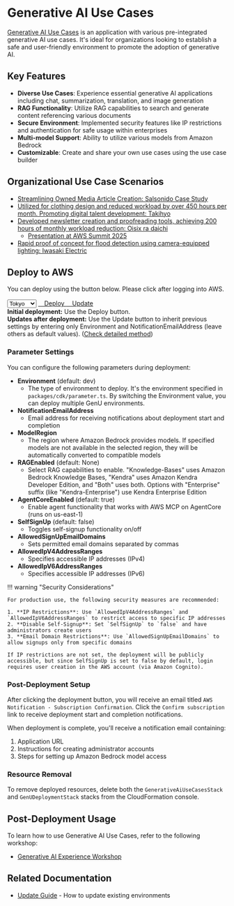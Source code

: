 # Generative AI Use Cases

[Generative AI Use Cases](https://github.com/aws-samples/generative-ai-use-cases-jp) is an application with various pre-integrated generative AI use cases. It's ideal for organizations looking to establish a safe and user-friendly environment to promote the adoption of generative AI.

## Key Features

- **Diverse Use Cases**: Experience essential generative AI applications including chat, summarization, translation, and image generation
- **RAG Functionality**: Utilize RAG capabilities to search and generate content referencing various documents
- **Secure Environment**: Implemented security features like IP restrictions and authentication for safe usage within enterprises
- **Multi-model Support**: Ability to utilize various models from Amazon Bedrock
- **Customizable**: Create and share your own use cases using the use case builder

## Organizational Use Case Scenarios

- [Streamlining Owned Media Article Creation: Salsonido Case Study](https://aws.amazon.com/jp/blogs/news/genai-case-study-salsonido/)
- [Utilized for clothing design and reduced workload by over 450 hours per month. Promoting digital talent development: Takihyo](https://aws.amazon.com/jp/solutions/case-studies/takihyo/)
- [Developed newsletter creation and proofreading tools, achieving 200 hours of monthly workload reduction: Oisix ra daichi](https://aws.amazon.com/jp/solutions/case-studies/oisix/)
    - [Presentation at AWS Summit 2025](https://youtu.be/rd8PIxrOjHw?si=wBj7wUZJXTd9CEOG)
- [Rapid proof of concept for flood detection using camera-equipped lighting: Iwasaki Electric](https://aws.amazon.com/jp/blogs/news/genai-case-study-iwasaki/)

## Deploy to AWS

You can deploy using the button below. Please click after logging into AWS.

<div class="solution-card__actions">
  <div class="solution-card__deployment">
    <select class="region-selector">
      <option value="ap-northeast-1">Tokyo</option>
      <option value="ap-northeast-3">Osaka</option>
      <option value="us-east-1">Virginia</option>
      <option value="us-west-2">Oregon</option>
    </select>
    <a href="https://ap-northeast-1.console.aws.amazon.com/cloudformation/home#/stacks/create/review?stackName=GenUDeploymentStack&templateURL=https://aws-ml-jp.s3.ap-northeast-1.amazonaws.com/asset-deployments/GenUDeploymentStack.yaml" class="deployment-button md-button" target="_blank">
      <i class="fa-solid fa-rocket"></i>　Deploy
    </a>
    <a href="https://ap-northeast-1.console.aws.amazon.com/cloudformation/home#/stacks/create/review?stackName=GenUDeploymentStack&amp;param_UsePreviousDeploymentParameter=true&amp;templateURL=https://aws-ml-jp.s3.ap-northeast-1.amazonaws.com/asset-deployments/GenUDeploymentStack.yaml" class="deployment-button md-button" target="_blank">
      <i class="fa-solid fa-sync"></i>　Update
    </a>
  </div>
  <div class="deployment-help">
    <strong>Initial deployment:</strong> Use the Deploy button.<br>
    <strong>Updates after deployment:</strong> Use the Update button to inherit previous settings by entering only Environment and NotificationEmailAddress (leave others as default values). (<a href="generative-ai-use-cases-update/" target="_blank">Check detailed method</a>)
  </div>
</div>

### Parameter Settings

You can configure the following parameters during deployment:

* **Environment** (default: dev)
    * The type of environment to deploy. It's the environment specified in `packages/cdk/parameter.ts`. By switching the Environment value, you can deploy multiple GenU environments.
* **NotificationEmailAddress**
    * Email address for receiving notifications about deployment start and completion
* **ModelRegion**
    * The region where Amazon Bedrock provides models. If specified models are not available in the selected region, they will be automatically converted to compatible models
* **RAGEnabled** (default: None)
    * Select RAG capabilities to enable. "Knowledge-Bases" uses Amazon Bedrock Knowledge Bases, "Kendra" uses Amazon Kendra Developer Edition, and "Both" uses both. Options with "Enterprise" suffix (like "Kendra-Enterprise") use Kendra Enterprise Edition
* **AgentCoreEnabled** (default: true)
    * Enable agent functionality that works with AWS MCP on AgentCore (runs on us-east-1)
* **SelfSignUp** (default: false)
    * Toggles self-signup functionality on/off
* **AllowedSignUpEmailDomains**
    * Sets permitted email domains separated by commas
* **AllowedIpV4AddressRanges**
    * Specifies accessible IP addresses (IPv4)
* **AllowedIpV6AddressRanges**
    * Specifies accessible IP addresses (IPv6)

!!! warning "Security Considerations"
    
    For production use, the following security measures are recommended:
    
    1. **IP Restrictions**: Use `AllowedIpV4AddressRanges` and `AllowedIpV6AddressRanges` to restrict access to specific IP addresses
    2. **Disable Self-Signup**: Set `SelfSignUp` to `false` and have administrators create users
    3. **Email Domain Restrictions**: Use `AllowedSignUpEmailDomains` to allow signups only from specific domains
    
    If IP restrictions are not set, the deployment will be publicly accessible, but since SelfSignUp is set to false by default, login requires user creation in the AWS account (via Amazon Cognito).

### Post-Deployment Setup

After clicking the deployment button, you will receive an email titled `AWS Notification - Subscription Confirmation`. Click the `Confirm subscription` link to receive deployment start and completion notifications.

When deployment is complete, you'll receive a notification email containing:

1. Application URL
2. Instructions for creating administrator accounts
3. Steps for setting up Amazon Bedrock model access

### Resource Removal

To remove deployed resources, delete both the `GenerativeAiUseCasesStack` and `GenUDeploymentStack` stacks from the CloudFormation console.

## Post-Deployment Usage

To learn how to use Generative AI Use Cases, refer to the following workshop:

* [Generative AI Experience Workshop](https://catalog.workshops.aws/generative-ai-use-cases-jp)

## Related Documentation

- [Update Guide](generative-ai-use-cases-update.en.md) - How to update existing environments
